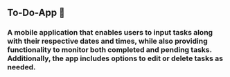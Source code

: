 ## To-Do-App 📝
### A mobile application that enables users to input tasks along with their respective dates and times, while also providing functionality to monitor both completed and pending tasks. Additionally, the app includes options to edit or delete tasks as needed.
